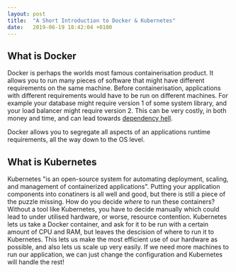 ```yaml
---
layout: post
title:  "A Short Introduction to Docker & Kubernetes"
date:   2019-06-19 18:42:04 +0100
---
```


## What is Docker

Docker is perhaps the worlds most famous containerisation product. It allows you to run many pieces of software that might have different requirements on the same machine. Before containerisation, applications with different requirements would have to be run on different machines. For example your database might require version 1 of some system library, and your load balancer might require version 2. This can be very costly, in both money and time, and can lead towards [dependency hell](https://en.wikipedia.org/wiki/Dependency_hell).

Docker allows you to segregate all aspects of an applications runtime requirements, all the way down to the OS level.

## What is Kubernetes

Kubernetes "is an open-source system for automating deployment, scaling, and management of containerized applications". Putting your application components into conatiners is all well and good, but there is still a piece of the puzzle missing. How do you decide *where* to run these containers? Without a tool like Kubernetes, you have to decide manually which could lead to under utilised hardware, or worse, resource contention. Kubernetes lets us take a Docker container, and ask for it to be run with a certain amount of CPU and RAM, but leaves the descision of where to run it to Kubernetes. This lets us make the most efficient use of our hardware as possible, and also lets us scale up very easily. If we need more machines to run our application, we can just change the configuration and Kubernetes will handle the rest!